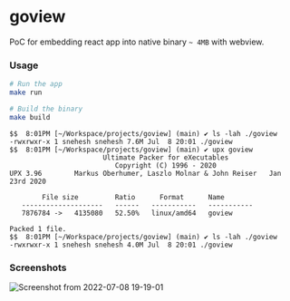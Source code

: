 # goview

PoC for embedding react app into native binary `~ 4MB` with webview.

### Usage
```bash
# Run the app
make run

# Build the binary
make build

```
```
$$  8:01PM [~/Workspace/projects/goview] (main) ✔ ls -lah ./goview
-rwxrwxr-x 1 snehesh snehesh 7.6M Jul  8 20:01 ./goview
$$  8:01PM [~/Workspace/projects/goview] (main) ✔ upx goview
                       Ultimate Packer for eXecutables
                          Copyright (C) 1996 - 2020
UPX 3.96        Markus Oberhumer, Laszlo Molnar & John Reiser   Jan 23rd 2020

        File size         Ratio      Format      Name
   --------------------   ------   -----------   -----------
   7876784 ->   4135080   52.50%   linux/amd64   goview

Packed 1 file.
$$  8:01PM [~/Workspace/projects/goview] (main) ✔ ls -lah ./goview
-rwxrwxr-x 1 snehesh snehesh 4.0M Jul  8 20:01 ./goview
```


### Screenshots
![Screenshot from 2022-07-08 19-19-01](https://user-images.githubusercontent.com/5787031/178083240-cefe8c41-2b5a-4208-8dba-d00dba1340ee.png)
